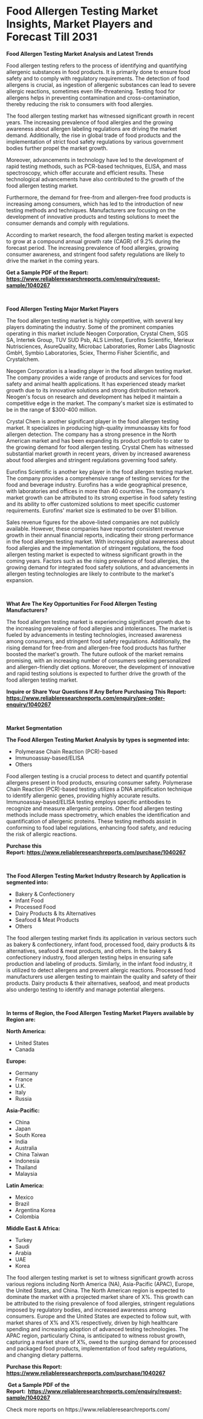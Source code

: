 <p><h1>Food Allergen Testing Market Insights, Market Players and Forecast Till 2031</h1></p><p><strong>Food Allergen Testing Market Analysis and Latest Trends</strong></p>
<p><p>Food allergen testing refers to the process of identifying and quantifying allergenic substances in food products. It is primarily done to ensure food safety and to comply with regulatory requirements. The detection of food allergens is crucial, as ingestion of allergenic substances can lead to severe allergic reactions, sometimes even life-threatening. Testing food for allergens helps in preventing contamination and cross-contamination, thereby reducing the risk to consumers with food allergies.</p><p>The food allergen testing market has witnessed significant growth in recent years. The increasing prevalence of food allergies and the growing awareness about allergen labeling regulations are driving the market demand. Additionally, the rise in global trade of food products and the implementation of strict food safety regulations by various government bodies further propel the market growth.</p><p>Moreover, advancements in technology have led to the development of rapid testing methods, such as PCR-based techniques, ELISA, and mass spectroscopy, which offer accurate and efficient results. These technological advancements have also contributed to the growth of the food allergen testing market.</p><p>Furthermore, the demand for free-from and allergen-free food products is increasing among consumers, which has led to the introduction of new testing methods and techniques. Manufacturers are focusing on the development of innovative products and testing solutions to meet the consumer demands and comply with regulations.</p><p>According to market research, the food allergen testing market is expected to grow at a compound annual growth rate (CAGR) of 9.2% during the forecast period. The increasing prevalence of food allergies, growing consumer awareness, and stringent food safety regulations are likely to drive the market in the coming years.</p></p>
<p><strong>Get a Sample PDF of the Report:&nbsp; <a href="https://www.reliableresearchreports.com/enquiry/request-sample/1040267">https://www.reliableresearchreports.com/enquiry/request-sample/1040267</a></strong></p>
<p>&nbsp;</p>
<p><strong>Food Allergen Testing Major Market Players</strong></p>
<p><p>The food allergen testing market is highly competitive, with several key players dominating the industry. Some of the prominent companies operating in this market include Neogen Corporation, Crystal Chem, SGS SA, Intertek Group, TUV SUD Psb, ALS Limited, Eurofins Scientific, Merieux Nutrisciences, AsureQuality, Microbac Laboratories, Romer Labs Diagnostic GmbH, Symbio Laboratories, Sciex, Thermo Fisher Scientific, and Crystalchem.</p><p>Neogen Corporation is a leading player in the food allergen testing market. The company provides a wide range of products and services for food safety and animal health applications. It has experienced steady market growth due to its innovative solutions and strong distribution network. Neogen's focus on research and development has helped it maintain a competitive edge in the market. The company's market size is estimated to be in the range of $300-400 million.</p><p>Crystal Chem is another significant player in the food allergen testing market. It specializes in producing high-quality immunoassay kits for food allergen detection. The company has a strong presence in the North American market and has been expanding its product portfolio to cater to the growing demand for food allergen testing. Crystal Chem has witnessed substantial market growth in recent years, driven by increased awareness about food allergies and stringent regulations governing food safety.</p><p>Eurofins Scientific is another key player in the food allergen testing market. The company provides a comprehensive range of testing services for the food and beverage industry. Eurofins has a wide geographical presence, with laboratories and offices in more than 40 countries. The company's market growth can be attributed to its strong expertise in food safety testing and its ability to offer customized solutions to meet specific customer requirements. Eurofins' market size is estimated to be over $1 billion.</p><p>Sales revenue figures for the above-listed companies are not publicly available. However, these companies have reported consistent revenue growth in their annual financial reports, indicating their strong performance in the food allergen testing market. With increasing global awareness about food allergies and the implementation of stringent regulations, the food allergen testing market is expected to witness significant growth in the coming years. Factors such as the rising prevalence of food allergies, the growing demand for integrated food safety solutions, and advancements in allergen testing technologies are likely to contribute to the market's expansion.</p></p>
<p>&nbsp;</p>
<p><strong>What Are The Key Opportunities For Food Allergen Testing Manufacturers?</strong></p>
<p><p>The food allergen testing market is experiencing significant growth due to the increasing prevalence of food allergies and intolerances. The market is fueled by advancements in testing technologies, increased awareness among consumers, and stringent food safety regulations. Additionally, the rising demand for free-from and allergen-free food products has further boosted the market's growth. The future outlook of the market remains promising, with an increasing number of consumers seeking personalized and allergen-friendly diet options. Moreover, the development of innovative and rapid testing solutions is expected to further drive the growth of the food allergen testing market.</p></p>
<p><strong>Inquire or Share Your Questions If Any Before Purchasing This Report: <a href="https://www.reliableresearchreports.com/enquiry/pre-order-enquiry/1040267">https://www.reliableresearchreports.com/enquiry/pre-order-enquiry/1040267</a></strong></p>
<p>&nbsp;</p>
<p><strong>Market Segmentation</strong></p>
<p><strong>The Food Allergen Testing Market Analysis by types is segmented into:</strong></p>
<p><ul><li>Polymerase Chain Reaction (PCR)-based</li><li>Immunoassay-based/ELISA</li><li>Others</li></ul></p>
<p><p>Food allergen testing is a crucial process to detect and quantify potential allergens present in food products, ensuring consumer safety. Polymerase Chain Reaction (PCR)-based testing utilizes a DNA amplification technique to identify allergenic genes, providing highly accurate results. Immunoassay-based/ELISA testing employs specific antibodies to recognize and measure allergenic proteins. Other food allergen testing methods include mass spectrometry, which enables the identification and quantification of allergenic proteins. These testing methods assist in conforming to food label regulations, enhancing food safety, and reducing the risk of allergic reactions.</p></p>
<p><strong>Purchase this Report:&nbsp;<a href="https://www.reliableresearchreports.com/purchase/1040267">https://www.reliableresearchreports.com/purchase/1040267</a></strong></p>
<p>&nbsp;</p>
<p><strong>The Food Allergen Testing Market Industry Research by Application is segmented into:</strong></p>
<p><ul><li>Bakery & Confectionery</li><li>Infant Food</li><li>Processed Food</li><li>Dairy Products & Its Alternatives</li><li>Seafood & Meat Products</li><li>Others</li></ul></p>
<p><p>The food allergen testing market finds its application in various sectors such as bakery & confectionery, infant food, processed food, dairy products & its alternatives, seafood & meat products, and others. In the bakery & confectionery industry, food allergen testing helps in ensuring safe production and labeling of products. Similarly, in the infant food industry, it is utilized to detect allergens and prevent allergic reactions. Processed food manufacturers use allergen testing to maintain the quality and safety of their products. Dairy products & their alternatives, seafood, and meat products also undergo testing to identify and manage potential allergens.</p></p>
<p>&nbsp;</p>
<p><strong>In terms of Region, the Food Allergen Testing Market Players available by Region are:</strong></p>
<p>
    <p> <strong> North America: </strong>
        <ul>
            <li>United States</li>
            <li>Canada</li>
        </ul>
        </p> 
    <p> <strong> Europe: </strong>
        <ul>
            <li>Germany</li>
            <li>France</li>
            <li>U.K.</li>
            <li>Italy</li>
            <li>Russia</li>
        </ul>
        </p> 
    <p> <strong> Asia-Pacific: </strong>
        <ul>
            <li>China</li>
            <li>Japan</li>
            <li>South Korea</li>
            <li>India</li>
            <li>Australia</li>
            <li>China Taiwan</li>
            <li>Indonesia</li>
            <li>Thailand</li>
            <li>Malaysia</li>
        </ul>
        </p> 
    <p> <strong> Latin America: </strong>
        <ul>
            <li>Mexico</li>
            <li>Brazil</li>
            <li>Argentina Korea</li>
            <li>Colombia</li>
        </ul>
        </p> 
    <p> <strong> Middle East & Africa: </strong>
        <ul>
            <li>Turkey</li>
            <li>Saudi</li>
            <li>Arabia</li>
            <li>UAE</li>
            <li>Korea</li>
        </ul>
    </p>
    </p>
<p><p>The food allergen testing market is set to witness significant growth across various regions including North America (NA), Asia-Pacific (APAC), Europe, the United States, and China. The North American region is expected to dominate the market with a projected market share of X%. This growth can be attributed to the rising prevalence of food allergies, stringent regulations imposed by regulatory bodies, and increased awareness among consumers. Europe and the United States are expected to follow suit, with market shares of X% and X% respectively, driven by high healthcare spending and increasing adoption of advanced testing technologies. The APAC region, particularly China, is anticipated to witness robust growth, capturing a market share of X%, owed to the surging demand for processed and packaged food products, implementation of food safety regulations, and changing dietary patterns.</p></p>
<p><strong>Purchase this Report: <a href="https://www.reliableresearchreports.com/purchase/1040267">https://www.reliableresearchreports.com/purchase/1040267</a></strong></p>
<p>&nbsp;<strong>Get a Sample PDF of the Report:&nbsp;&nbsp;<a href="https://www.reliableresearchreports.com/enquiry/request-sample/1040267">https://www.reliableresearchreports.com/enquiry/request-sample/1040267</a></strong></p>
<p><strong></strong></p>
<p>Check more reports on https://www.reliableresearchreports.com/</p>